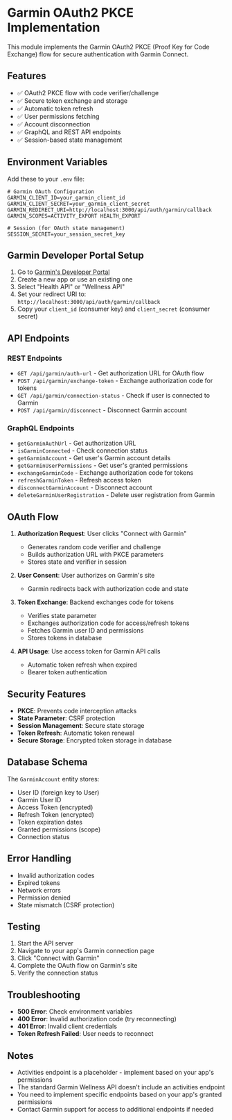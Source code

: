 # Garmin OAuth2 PKCE Implementation

This module implements the Garmin OAuth2 PKCE (Proof Key for Code Exchange) flow for secure authentication with Garmin Connect.

## Features

- ✅ OAuth2 PKCE flow with code verifier/challenge
- ✅ Secure token exchange and storage
- ✅ Automatic token refresh
- ✅ User permissions fetching
- ✅ Account disconnection
- ✅ GraphQL and REST API endpoints
- ✅ Session-based state management

## Environment Variables

Add these to your `.env` file:

```env
# Garmin OAuth Configuration
GARMIN_CLIENT_ID=your_garmin_client_id
GARMIN_CLIENT_SECRET=your_garmin_client_secret
GARMIN_REDIRECT_URI=http://localhost:3000/api/auth/garmin/callback
GARMIN_SCOPES=ACTIVITY_EXPORT HEALTH_EXPORT

# Session (for OAuth state management)
SESSION_SECRET=your_session_secret_key
```

## Garmin Developer Portal Setup

1. Go to [Garmin's Developer Portal](https://developer.garmin.com/)
2. Create a new app or use an existing one
3. Select "Health API" or "Wellness API"
4. Set your redirect URI to: `http://localhost:3000/api/auth/garmin/callback`
5. Copy your `client_id` (consumer key) and `client_secret` (consumer secret)

## API Endpoints

### REST Endpoints

- `GET /api/garmin/auth-url` - Get authorization URL for OAuth flow
- `POST /api/garmin/exchange-token` - Exchange authorization code for tokens
- `GET /api/garmin/connection-status` - Check if user is connected to Garmin
- `POST /api/garmin/disconnect` - Disconnect Garmin account

### GraphQL Endpoints

- `getGarminAuthUrl` - Get authorization URL
- `isGarminConnected` - Check connection status
- `getGarminAccount` - Get user's Garmin account details
- `getGarminUserPermissions` - Get user's granted permissions
- `exchangeGarminCode` - Exchange authorization code for tokens
- `refreshGarminToken` - Refresh access token
- `disconnectGarminAccount` - Disconnect account
- `deleteGarminUserRegistration` - Delete user registration from Garmin

## OAuth Flow

1. **Authorization Request**: User clicks "Connect with Garmin"
   - Generates random code verifier and challenge
   - Builds authorization URL with PKCE parameters
   - Stores state and verifier in session

2. **User Consent**: User authorizes on Garmin's site
   - Garmin redirects back with authorization code and state

3. **Token Exchange**: Backend exchanges code for tokens
   - Verifies state parameter
   - Exchanges authorization code for access/refresh tokens
   - Fetches Garmin user ID and permissions
   - Stores tokens in database

4. **API Usage**: Use access token for Garmin API calls
   - Automatic token refresh when expired
   - Bearer token authentication

## Security Features

- **PKCE**: Prevents code interception attacks
- **State Parameter**: CSRF protection
- **Session Management**: Secure state storage
- **Token Refresh**: Automatic token renewal
- **Secure Storage**: Encrypted token storage in database

## Database Schema

The `GarminAccount` entity stores:
- User ID (foreign key to User)
- Garmin User ID
- Access Token (encrypted)
- Refresh Token (encrypted)
- Token expiration dates
- Granted permissions (scope)
- Connection status

## Error Handling

- Invalid authorization codes
- Expired tokens
- Network errors
- Permission denied
- State mismatch (CSRF protection)

## Testing

1. Start the API server
2. Navigate to your app's Garmin connection page
3. Click "Connect with Garmin"
4. Complete the OAuth flow on Garmin's site
5. Verify the connection status

## Troubleshooting

- **500 Error**: Check environment variables
- **400 Error**: Invalid authorization code (try reconnecting)
- **401 Error**: Invalid client credentials
- **Token Refresh Failed**: User needs to reconnect

## Notes

- Activities endpoint is a placeholder - implement based on your app's permissions
- The standard Garmin Wellness API doesn't include an activities endpoint
- You need to implement specific endpoints based on your app's granted permissions
- Contact Garmin support for access to additional endpoints if needed 